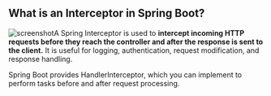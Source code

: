 ## What is an Interceptor in Spring Boot?
![screenshot](/Intercepter-ex/images/inter.png)A Spring Interceptor is used to **intercept incoming HTTP requests before they reach the controller and after the response is sent to the client.** It is useful for logging, authentication, request modification, and response handling.

Spring Boot provides HandlerInterceptor, which you can implement to perform tasks before and after request processing.